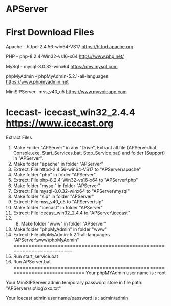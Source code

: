 # APServer
First Download Files
=========================================
Apache - httpd-2.4.56-win64-VS17
https://httpd.apache.org

PHP - php-8.2.4-Win32-vs16-x64
https://www.php.net/

MySql - mysql-8.0.32-winx64
https://dev.mysql.com

phpMyAdmin - phpMyAdmin-5.2.1-all-languages 
https://www.phpmyadmin.net

MiniSIPServer- mss_v40_u5 
https://www.myvoipapp.com

Icecast- icecast_win32_2.4.4 
https://www.icecast.org
===========================================
Extract Files
1. Make Folder "APServer" in any "Drive", Extract all  file (APServer.bat, Console.exe, Start_Services.bat, Stop_Service.bat) and folder (Support) in "APServer".
2. Make folder "apache" in folder "APServer"
3. Extrect: File httpd-2.4.56-win64-VS17 to "APServer\apache\"
4. Make folder "php" in folder "APServer"
5. Extrect:  File php-8.2.4-Win32-vs16-x64 to "APServer\php\"
6. Make folder "mysql" in folder "APServer"
7. Extrect:  File mysql-8.0.32-winx64 to "APServer\mysql\"
8. Make folder "sip" in folder "APServer"
9. Extrect:  File mss_v40_u5 to "APServer\sip\"
10. Make folder "icecast" in folder "APServer"
11. Extrect:  File icecast_win32_2.4.4 to "APServer\icecast\"
12. 8. Make folder "www" in folder "APServer"
13. Make folder "phpMyAdmin" in folder "www"
14. Extrect:  File phpMyAdmin-5.2.1-all-languages "APServer\www\phpMyAdmin"
=======================================================================
1. Run start_service.bat
2. Run APServer.bat
===========================================================================
Your phpMYAdmin user name is : root

Your MiniSIPServer admin temporary password store in file path: "APServer\sip\log\xxx.txt"

Your Icecast admin user name/password is : admin/admin


